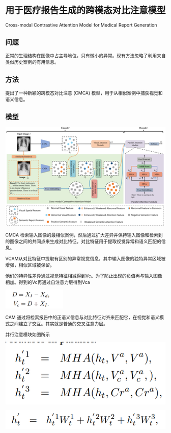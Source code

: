 # 用于医疗报告生成的跨模态对比注意模型

Cross-modal Contrastive Attention Model for Medical Report Generation

## 问题

正常的生理结构在图像中占主导地位，只有微小的异常。现有方法忽略了利用来自类似历史案例的有用信息。

## 方法

提出了一种新颖的跨模态对比注意 (CMCA) 模型，用于从相似案例中捕获视觉和语义信息。

## 模型

![image-20221031203456453](../image/image-20221031203456453.png)

CMCA 检索输入图像的最相似案例，然后通过扩大差异并保持输入图像和检索到的图像之间的共同点来生成对比特征。对比特征用于提取视觉异常和语义匹配的信息。

VCAM从对比特征中提取有区别的异常视觉信息，其中输入图像的独特异常区域被增强，相似区域被保留。

他们的特异性差异通过视觉特征相减得到Vc。为了防止出现的负值再与输入图像相加。得到的Vc再通过自注意力层得到Vca

<img src="../image/image-20221031204655663.png" alt="image-20221031204655663" style="zoom:50%;" />



 CAM 通过将检索报告中的正语义信息与对比特征对齐来匹配它，在视觉和语义模式之间建立了交互。其实就是普通的交叉注意力层。

并行注意模块如图所示

![image-20221031205434047](../image/image-20221031205434047.png)

![image-20221031205440902](../image/image-20221031205440902.png)